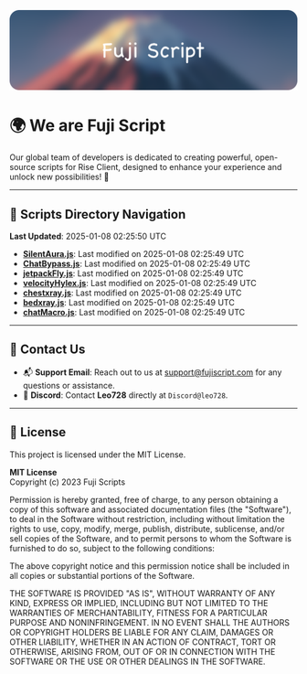 ![Banner](.github/b.webp)

# 🌍 **We are Fuji Script**

Our global team of developers is dedicated to creating powerful, open-source scripts for Rise Client, designed to enhance your experience and unlock new possibilities! 🌟

---
<!-- SCRIPTS_NAVIGATION_START -->
## 📂 **Scripts Directory Navigation**

**Last Updated**: 2025-01-08 02:25:50 UTC

- **[SilentAura.js](scripts/SilentAura.js)**: Last modified on 2025-01-08 02:25:49 UTC
- **[ChatBypass.js](scripts/ChatBypass.js)**: Last modified on 2025-01-08 02:25:49 UTC
- **[jetpackFly.js](scripts/jetpackFly.js)**: Last modified on 2025-01-08 02:25:49 UTC
- **[velocityHylex.js](scripts/velocityHylex.js)**: Last modified on 2025-01-08 02:25:49 UTC
- **[chestxray.js](scripts/chestxray.js)**: Last modified on 2025-01-08 02:25:49 UTC
- **[bedxray.js](scripts/bedxray.js)**: Last modified on 2025-01-08 02:25:49 UTC
- **[chatMacro.js](scripts/chatMacro.js)**: Last modified on 2025-01-08 02:25:49 UTC

<!-- SCRIPTS_NAVIGATION_END -->

---

## 💬 **Contact Us**  
- 📬 **Support Email**: Reach out to us at [support@fujiscript.com](mailto:support@fujiscript.com) for any questions or assistance.  
- 💬 **Discord**: Contact **Leo728** directly at `Discord@leo728`.

---

## 📜 **License**

This project is licensed under the MIT License.  

**MIT License**  
Copyright (c) 2023 Fuji Scripts  

Permission is hereby granted, free of charge, to any person obtaining a copy of this software and associated documentation files (the "Software"), to deal in the Software without restriction, including without limitation the rights to use, copy, modify, merge, publish, distribute, sublicense, and/or sell copies of the Software, and to permit persons to whom the Software is furnished to do so, subject to the following conditions:  

The above copyright notice and this permission notice shall be included in all copies or substantial portions of the Software.  

THE SOFTWARE IS PROVIDED "AS IS", WITHOUT WARRANTY OF ANY KIND, EXPRESS OR IMPLIED, INCLUDING BUT NOT LIMITED TO THE WARRANTIES OF MERCHANTABILITY, FITNESS FOR A PARTICULAR PURPOSE AND NONINFRINGEMENT. IN NO EVENT SHALL THE AUTHORS OR COPYRIGHT HOLDERS BE LIABLE FOR ANY CLAIM, DAMAGES OR OTHER LIABILITY, WHETHER IN AN ACTION OF CONTRACT, TORT OR OTHERWISE, ARISING FROM, OUT OF OR IN CONNECTION WITH THE SOFTWARE OR THE USE OR OTHER DEALINGS IN THE SOFTWARE.  
